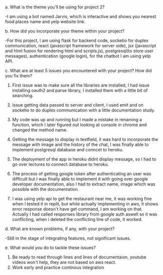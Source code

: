 a. What is the theme you’ll be using for project 2?

  -I am using a bot named Jarvis, which is interactive and shows you nearest food places name and yelp website link.

b. How did you incorporate your theme within your project?

  -For this project, I am using flask for backend code, socketio for duplex communication, react (javascript framework for server side),   jsx (javascript and html fusion for rendering html and scripts.js), postgresql(to store user messages), authentication (google login),   for the chatbot I am using yelp API. 

c. What are at least 5 issues you encountered with your project? How did you fix them?

1. First issue was to make sure all the libraries are installed, I had issue installing oauth2 and parse library, I installed them with a little bit of searching.

2. Issue getting data passed to server and client, I used emit and on socketio to do duplex communication with a little documentation study.

3. My code was up and running but I made a mistake in renaming a function, which I later figured out looking at console in chrome and changed the method name.

4. Getting the message to display in textfield, it was hard to incorporate the message with image and the history of the chat, I was finally able to implement postgresql database and conncet to heroku.

5. The deployment of the app in heroku didnt display message, so I had to go over lectures to connect database to heroku.

6. The process of getting google token after authenticating an user was difficult but I was finally able to implement it with going over google developer documentation, also I had to extract name, image which was possible with the documentation.

7. I was using yelp api to get the restaurant near me, it was working fine when I tested it in replit, but while actually implementing in aws, it shows error response doesn't have get command, I am working on that.
Actually I had called responses library from google auth aswell so it was conflicting, when i deleted the conflicting line of code, it worked.

d. What are known problems, if any, with your project?

 -Still in the stage of integrating features, not significant issues.

e. What would you do to tackle these issues?

1. Be ready to read through lines and lines of documentaion, youtube videos won't help, they are not based on aws react.
2. Work early and practice continous integration
